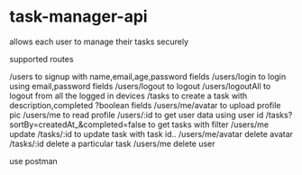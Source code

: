# task-manager-api
allows each user to manage their tasks securely

supported routes

/users          to signup with name,email,age,password fields
/users/login    to login using email,password fields 
/users/logout   to logout 
/users/logoutAll   to logout from all the logged in devices
/tasks          to create a task  with description,completed ?boolean   fields
/users/me/avatar to upload profile pic 
/users/me        to read profile
/users/:id       to get user data using user id 
/tasks?sortBy=createdAt_<desc or asc>&completed=false      to get tasks with filter
/users/me    update
/tasks/:id   to update task with task id..
/users/me/avatar   delete avatar 
/tasks/:id   delete a particular task
/users/me    delete user 


use postman 
